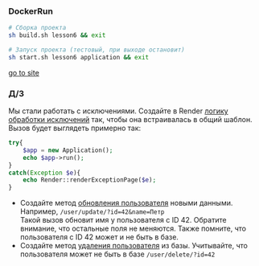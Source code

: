 ### DockerRun

```sh
# Сборка проекта
sh build.sh lesson6 && exit
```

```bash
# Запуск проекта (тестовый, при выходе остановит)
sh start.sh lesson6 application && exit
```

[go to site](http://mysite.local:81)

### Д/З

Мы стали работать с исключениями. Создайте в Render [логику обработки исключений](app/src/App.php) так, чтобы она встраивалась в общий
шаблон. Вызов будет выглядеть примерно так:

```php
try{
    $app = new Application();
    echo $app->run();
}
catch(Exception $e){
    echo Render::renderExceptionPage($e);
}
```

- Создайте метод [обновления пользователя](app/src/controllers/UsersController.php) новыми данными. Например, `/user/update/?id=42&name=Петр`\
  Такой вызов обновит имя у пользователя с ID 42. Обратите внимание, что остальные поля не меняются. Также помните, что
  пользователя с ID 42 может и не быть в базе.
- Создайте метод [удаления пользователя](app/src/controllers/UsersController.php) из базы. Учитывайте, что пользователя может не быть в базе `/user/delete/?id=42`